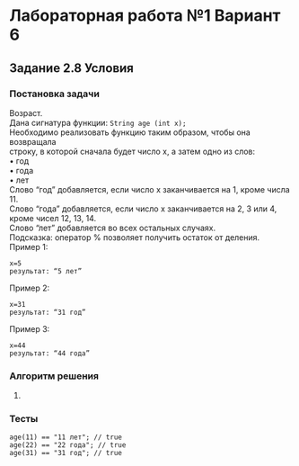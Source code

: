 
# Лабораторная работа №1 Вариант 6
## Задание 2.8 Условия


### Постановка задачи
Возраст.  
Дана сигнатура функции: `String age (int x);`  
Необходимо реализовать функцию таким образом, чтобы она возвращала  
строку, в которой сначала будет число х, а затем одно из слов:  
• год  
• года  
• лет  
Слово “год” добавляется, если число х заканчивается на 1, кроме числа 11.  
Слово “года” добавляется, если число х заканчивается на 2, 3 или 4, кроме чисел 12, 13, 14.  
Слово “лет” добавляется во всех остальных случаях.  
Подсказка: оператор % позволяет получить остаток от деления.  
Пример 1:  
```
x=5
результат: “5 лет”
```
Пример 2:  
```
x=31
результат: “31 год”
```
Пример 3:  
```
x=44
результат: “44 года”
```

### Алгоритм решения
1. 

### Тесты
```
age(11) == "11 лет"; // true
age(22) == "22 года"; // true
age(31) == "31 год"; // true
```